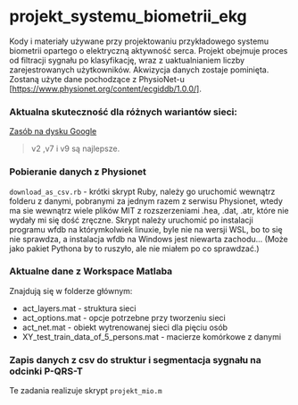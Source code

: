 # projekt_systemu_biometrii_ekg
Kody i materiały używane przy projektowaniu przykładowego systemu biometrii opartego o elektryczną aktywność serca. Projekt obejmuje proces od filtracji sygnału po klasyfikację, wraz z uaktualnianiem liczby zarejestrowanych użytkowników. Akwizycja danych zostaje pominięta. Zostaną użyte dane pochodzące z PhysioNet-u [https://www.physionet.org/content/ecgiddb/1.0.0/].

### Aktualna skuteczność dla różnych wariantów sieci:

[Zasób na dysku Google](https://drive.google.com/drive/folders/192AysfLqC6nWTsfSL0D6V3oUZM1sHZVw?usp=sharing)
>v2 ,v7 i v9 są najlepsze.

### Pobieranie danych z Physionet

`download_as_csv.rb` - krótki skrypt Ruby, należy go uruchomić wewnątrz folderu z danymi, pobranymi za jednym razem z serwisu Physionet, wtedy ma sie wewnątrz wiele plików MIT z rozszerzeniami .hea, .dat, .atr, które nie wydały mi się dość zręczne. 
Skrypt należy uruchomić po instalacji programu wfdb na którymkolwiek linuxie, byle nie na wersji WSL, bo to się nie sprawdza, a instalacja wfdb na Windows jest niewarta zachodu... (Może jako pakiet Pythona by to ruszyło, ale nie miałem po co sprawdzać.)

### Aktualne dane z Workspace Matlaba

Znajdują się w folderze głównym: 
  - act_layers.mat - struktura sieci
  - act_options.mat - opcje potrzebne przy tworzeniu sieci
  - act_net.mat - obiekt wytrenowanej sieci dla pięciu osób
  - XY_test_train_data_of_5_persons.mat - macierze komórkowe z danymi

### Zapis danych z csv do struktur i segmentacja sygnału na odcinki P-QRS-T

Te zadania realizuje skrypt `projekt_mio.m`

